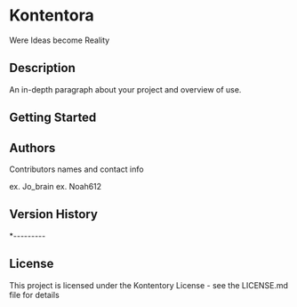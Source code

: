 # Kontentora

Were Ideas become Reality

## Description

An in-depth paragraph about your project and overview of use.

## Getting Started

## Authors

Contributors names and contact info

ex. Jo_brain
ex. Noah612

## Version History

*---------

## License

This project is licensed under the Kontentory License - see the LICENSE.md file for details
